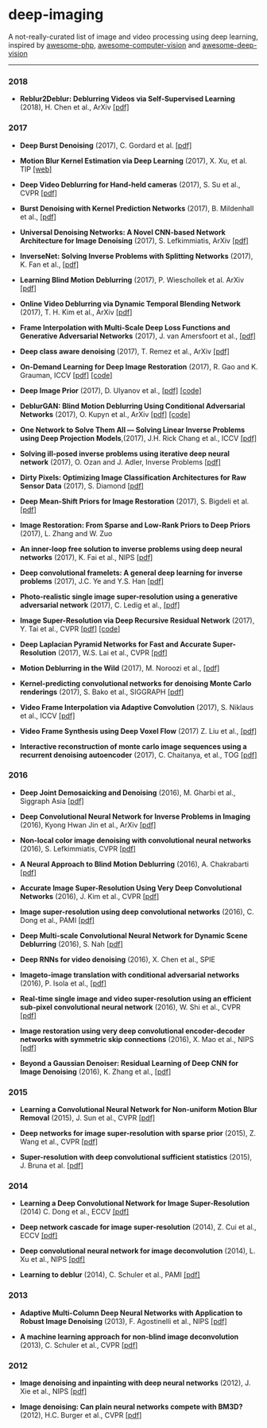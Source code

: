 # deep-imaging


A not-really-curated list of image and video processing using deep learning, inspired by [awesome-php](https://github.com/ziadoz/awesome-php), [awesome-computer-vision](https://github.com/jbhuang0604/awesome-computer-vision) and [awesome-deep-vision](https://github.com/kjw0612/awesome-deep-vision)


* * *

### 2018

- **Reblur2Deblur: Deblurring Videos via Self-Supervised Learning** (2018), H. Chen et al., ArXiv [[pdf]](https://arxiv.org/pdf/1801.05117.pdf)


### 2017

- **Deep Burst Denoising** (2017), C. Gordard et al. [[pdf]](https://arxiv.org/pdf/1712.05790.pdf)

- **Motion Blur Kernel Estimation via Deep Learning** (2017), X. Xu, et al. TIP [[web]](https://sites.google.com/view/xiangyuxu/deepedge_tip)

- **Deep Video Deblurring for Hand-held cameras** (2017), S. Su et al., CVPR [[pdf]](http://openaccess.thecvf.com/content_cvpr_2017/papers/Su_Deep_Video_Deblurring_CVPR_2017_paper.pdf)


- **Burst Denoising with Kernel Prediction Networks** (2017), B. Mildenhall et al., [[pdf]](https://arxiv.org/pdf/1712.02327.pdf)

- **Universal Denoising Networks: A Novel CNN-based Network Architecture
for Image Denoising** (2017), S. Lefkimmiatis, ArXiv [[pdf]](https://arxiv.org/pdf/1711.07807.pdf)

- **InverseNet: Solving Inverse Problems with Splitting Networks** (2017), K. Fan et al., [[pdf]](https://arxiv.org/pdf/1712.00202.pdf)

- **Learning Blind Motion Deblurring** (2017), P. Wieschollek et al. ArXiv [[pdf]](https://arxiv.org/pdf/1708.04208.pdf)

- **Online Video Deblurring via Dynamic Temporal Blending Network** (2017), T. H. Kim et al., ArXiv [[pdf]](https://arxiv.org/pdf/1704.03285.pdf)

- **Frame Interpolation with Multi-Scale Deep Loss Functions and Generative Adversarial Networks** (2017), J. van Amersfoort et al., [[pdf]](https://arxiv.org/pdf/1711.06045.pdf)

- **Deep class aware denoising** (2017), T. Remez et al., ArXiv [[pdf]](https://arxiv.org/pdf/1701.01698.pdf)

- **On-Demand Learning for Deep Image Restoration** (2017), R. Gao and K. Grauman, ICCV [[pdf]](https://arxiv.org/pdf/1612.01380.pdf) [[code]](https://github.com/rhgao/on-demand-learning)

- **Deep Image Prior** (2017), D. Ulyanov et al., [[pdf]](https://sites.skoltech.ru/app/data/uploads/sites/25/2017/11/deep_image_prior.pdf) [[code]](https://github.com/DmitryUlyanov/deep-image-prior)

- **DeblurGAN: Blind Motion Deblurring Using Conditional Adversarial Networks** (2017), O. Kupyn et al., ArXiv [[pdf]](https://arxiv.org/pdf/1711.07064.pdf) [[code]](https://github.com/KupynOrest/DeblurGAN)

- **One Network to Solve Them All — Solving Linear Inverse Problems using Deep Projection Models**,(2017), J.H. Rick Chang et al., ICCV [[pdf]](http://imagesci.ece.cmu.edu/files/paper/2017/OneNet_ICCV17.pdf)

- **Solving ill-posed inverse problems using iterative deep neural network** (2017), O. Ozan and J. Adler, Inverse Problems [[pdf]](https://arxiv.org/pdf/1704.04058.pdf)

- **Dirty Pixels: Optimizing Image Classification Architectures for Raw Sensor Data** (2017), S. Diamond [[pdf]](https://arxiv.org/pdf/1701.06487.pdf)

- **Deep Mean-Shift Priors for Image Restoration** (2017), S. Bigdeli et al. [[pdf]](https://cs.umd.edu/~zwicker/publications/DeepMeanShiftPriors-NIPS2017.pdf)


- **Image Restoration: From Sparse and Low-Rank Priors to Deep Priors** (2017), L. Zhang and W. Zuo 

- **An inner-loop free solution to inverse problems using deep neural networks** (2017), K. Fai et al., NIPS [[pdf]](https://papers.nips.cc/paper/6831-an-inner-loop-free-solution-to-inverse-problems-using-deep-neural-networks.pdf)


- **Deep convolutional framelets: A general deep learning for inverse problems** (2017),  J.C. Ye and  Y.S. Han [[pdf]](https://arxiv.org/pdf/1707.00372.pdf)

- **Photo-realistic single image super-resolution using a generative adversarial network** (2017), C. Ledig et al., [[pdf]](https://arxiv.org/pdf/1609.04802.pdf)

- **Image Super-Resolution via Deep Recursive Residual Network** (2017), Y. Tai et al., CVPR [[pdf]](http://cvlab.cse.msu.edu/pdfs/Tai_Yang_Liu_CVPR2017.pdf) [[code]](https://github.com/tyshiwo/DRRN_CVPR17)

- **Deep Laplacian Pyramid Networks for Fast and Accurate Super-Resolution** (2017), W.S. Lai et al.,  CVPR [[pdf]](https://arxiv.org/pdf/1704.03915.pdf)

- **Motion Deblurring in the Wild** (2017), M. Noroozi et al., [[pdf]](https://arxiv.org/pdf/1701.01486.pdf)

- **Kernel-predicting convolutional networks for denoising Monte Carlo renderings** (2017), S. Bako et al., SIGGRAPH [[pdf]](http://cvc.ucsb.edu/graphics/Papers/SIGGRAPH2017_KPCN/PaperData/SIGGRAPH17_KPCN_LowRes.pdf)

- **Video Frame Interpolation via Adaptive Convolution** (2017), S. Niklaus et al., ICCV [[pdf]](https://arxiv.org/pdf/1703.07514.pdf)

- **Video Frame Synthesis using Deep Voxel Flow** (2017) Z. Liu et al., [[pdf]](https://arxiv.org/pdf/1702.02463.pdf)

- **Interactive reconstruction of monte carlo image sequences using a recurrent denoising autoencoder** (2017), C. Chaitanya, et al., TOG [[pdf]](http://research.nvidia.com/sites/default/files/publications/dnn_denoise_author.pdf)

### 2016

- **Deep Joint Demosaicking and Denoising** (2016),  M. Gharbi et al., Siggraph Asia [[pdf]](https://groups.csail.mit.edu/graphics/demosaicnet/data/demosaic.pdf)

- **Deep Convolutional Neural Network for Inverse Problems in Imaging** (2016), Kyong Hwan Jin et al., ArXiv [[pdf]](https://arxiv.org/pdf/1611.03679.pdf) 

- **Non-local color image denoising with convolutional neural networks** (2016), S. Lefkimmiatis, CVPR [[pdf]](https://arxiv.org/pdf/1611.06757.pdf)

- **A Neural Approach to Blind Motion Deblurring** (2016), A. Chakrabarti [[pdf]](https://arxiv.org/pdf/1603.04771v1.pdf)

- **Accurate Image Super-Resolution Using Very Deep Convolutional Networks** (2016), J. Kim et al., CVPR [[pdf]](https://www.cv-foundation.org/openaccess/content_cvpr_2016/papers/Kim_Accurate_Image_Super-Resolution_CVPR_2016_paper.pdf)

- **Image super-resolution using deep convolutional networks** (2016), C. Dong et al., PAMI [[pdf]](https://arxiv.org/pdf/1501.00092.pdf)

- **Deep Multi-scale Convolutional Neural Network for Dynamic Scene Deblurring** (2016), S. Nah [[pdf]](https://arxiv.org/pdf/1612.02177.pdf) 

- **Deep RNNs for video denoising** (2016), X. Chen et al., SPIE 

- **Imageto-image translation with conditional adversarial networks** (2016), P. Isola et al., [[pdf]](https://arxiv.org/pdf/1611.07004.pdf)

- **Real-time single image and video super-resolution using an efficient sub-pixel convolutional neural network** (2016), W. Shi et al., CVPR [[pdf]](https://www.cv-foundation.org/openaccess/content_cvpr_2016/papers/Shi_Real-Time_Single_Image_CVPR_2016_paper.pdf)

- **Image restoration using very deep convolutional encoder-decoder networks with symmetric skip connections** (2016), X. Mao et al., NIPS [[pdf]](http://papers.nips.cc/paper/6172-image-restoration-using-very-deep-convolutional-encoder-decoder-networks-with-symmetric-skip-connections.pdf)

- **Beyond a Gaussian Denoiser: Residual Learning of Deep CNN for Image Denoising** (2016), K. Zhang et al., [[pdf]](https://arxiv.org/pdf/1608.03981.pdf)

### 2015

- **Learning a Convolutional Neural Network for Non-uniform
Motion Blur Removal** (2015), J. Sun et al., CVPR [[pdf]](https://arxiv.org/pdf/1503.00593.pdf)

- **Deep networks for image super-resolution with sparse prior** (2015), Z. Wang et al., CVPR [[pdf]](http://www.cv-foundation.org/openaccess/content_iccv_2015/papers/Wang_Deep_Networks_for_ICCV_2015_paper.pdf)

- **Super-resolution with deep convolutional sufficient statistics** (2015), J. Bruna et al. [[pdf]](https://arxiv.org/pdf/1511.05666.pdf)


### 2014

- **Learning a Deep Convolutional Network for Image Super-Resolution** (2014)
C. Dong et al., ECCV [[pdf]](http://ai2-s2-pdfs.s3.amazonaws.com/5763/c2c62463c61926c7e192dcc340c4691ee3aa.pdf)

- **Deep network cascade for image super-resolution** (2014), Z. Cui et al., ECCV [[pdf]](http://citeseerx.ist.psu.edu/viewdoc/download?doi=10.1.1.679.9220&rep=rep1&type=pdf)

- **Deep convolutional neural network for image deconvolution** (2014), L. Xu et al., NIPS [[pdf]](http://papers.nips.cc/paper/5485-deep-convolutional-neural-network-for-image-deconvolution.pdf)

- **Learning to deblur** (2014), C. Schuler et al., PAMI [[pdf]](https://arxiv.org/pdf/1406.7444.pdf)

### 2013

- **Adaptive Multi-Column Deep Neural Networks
with Application to Robust Image Denoising** (2013), F. Agostinelli et al., NIPS [[pdf]](http://citeseerx.ist.psu.edu/viewdoc/download?doi=10.1.1.407.6408&rep=rep1&type=pdf) 

- **A machine learning approach for non-blind image deconvolution** (2013), C. Schuler et al., CVPR [[pdf]](http://citeseerx.ist.psu.edu/viewdoc/download?doi=10.1.1.378.7602&rep=rep1&type=pdf)

### 2012

- **Image denoising and inpainting with deep neural networks** (2012), J. Xie et al., NIPS [[pdf]](https://papers.nips.cc/paper/4686-image-denoising-and-inpainting-with-deep-neural-networks.pdf)

- **Image denoising: Can plain neural networks compete with BM3D?** (2012), H.C. Burger et al., CVPR [[pdf]](http://webdav.is.mpg.de/pixel/files/neural_denoising/paper.pdf)


